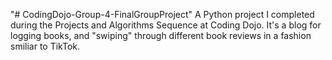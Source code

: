 "# CodingDojo-Group-4-FinalGroupProject" 
A Python project I completed during the Projects and Algorithms Sequence at Coding Dojo.
It's a blog for logging books, and "swiping" through different book reviews in a fashion smiliar to TikTok.
